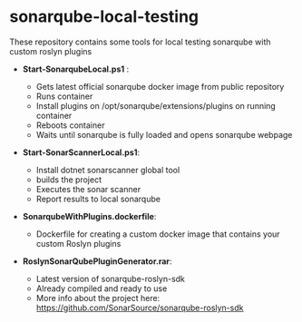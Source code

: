 # sonarqube-local-testing

These repository contains some tools for local testing sonarqube with custom roslyn plugins

- **Start-SonarqubeLocal.ps1** : 
  - Gets latest official sonarqube docker image from public repository
  - Runs container 
  - Install plugins on /opt/sonarqube/extensions/plugins on running container
  - Reboots container
  - Waits until sonarqube is fully loaded and opens sonarqube webpage
  
- **Start-SonarScannerLocal.ps1**:
  - Install dotnet sonarscanner global tool
  - builds the project
  - Executes the sonar scanner
  - Report results to local sonarqube
  
- **SonarqubeWithPlugins.dockerfile**:
  - Dockerfile for creating a custom docker image that contains your custom Roslyn plugins
  
- **RoslynSonarQubePluginGenerator.rar**:
  - Latest version of sonarqube-roslyn-sdk
  - Already compiled and ready to use
  - More info about the project here: https://github.com/SonarSource/sonarqube-roslyn-sdk


